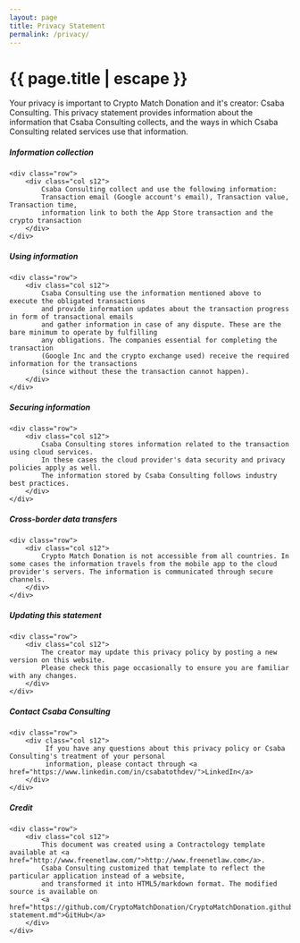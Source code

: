 ```yaml
---
layout: page
title: Privacy Statement
permalink: /privacy/
---
```


<h1 class="page-title">{{ page.title | escape }}</h1>

<div class="section">
    <div class="row">
        <div class="col s12">
            Your privacy is important to Crypto Match Donation and it's creator:
            Csaba Consulting. This privacy statement provides information about
            the information that Csaba Consulting collects, and the
            ways in which Csaba Consulting related services use that
            information.
        </div>
    </div>
</div>

<div class="divider"></div>

<div class="section">
    <h5>Information collection</h5> 

    <div class="row">
        <div class="col s12">
            Csaba Consulting collect and use the following information:
            Transaction email (Google account's email), Transaction value, Transaction time,
            information link to both the App Store transaction and the crypto transaction
        </div>
    </div>
</div>

<div class="divider"></div>

<div class="section">
    <h5>Using information</h5> 

    <div class="row">
        <div class="col s12">
            Csaba Consulting use the information mentioned above to execute the obligated transactions
            and provide information updates about the transaction progress in form of transactional emails
            and gather information in case of any dispute. These are the bare minimum to operate by fulfilling
            any obligations. The companies essential for completing the transaction
            (Google Inc and the crypto exchange used) receive the required information for the transactions
            (since without these the transaction cannot happen).
        </div>
    </div>
</div>

<div class="divider"></div>

<div class="section">
    <h5>Securing information</h5> 

    <div class="row">
        <div class="col s12">
            Csaba Consulting stores information related to the transaction using cloud services.
            In these cases the cloud provider's data security and privacy policies apply as well.
            The information stored by Csaba Consulting follows industry best practices.
        </div>
    </div>
</div>

<div class="divider"></div>

<div class="section">
    <h5>Cross-border data transfers</h5> 

    <div class="row">
        <div class="col s12">
            Crypto Match Donation is not accessible from all countries. In some cases the information travels from the mobile app to the cloud provider's servers. The information is communicated through secure channels.
        </div>
    </div>
</div>

<div class="divider"></div>

<div class="section">
    <h5>Updating this statement</h5> 

    <div class="row">
        <div class="col s12">
            The creator may update this privacy policy by posting a new version on this website.
            Please check this page occasionally to ensure you are familiar with any changes.
        </div>
    </div>
</div>

<div class="divider"></div>

<div class="section">
    <h5>Contact Csaba Consulting</h5> 

    <div class="row">
        <div class="col s12">
             If you have any questions about this privacy policy or Csaba Consulting's treatment of your personal
             information, please contact through <a href="https://www.linkedin.com/in/csabatothdev/">LinkedIn</a>
        </div>
    </div>
</div>

<div class="divider"></div>

<div class="section">
    <h5>Credit</h5> 

    <div class="row">
        <div class="col s12">
            This document was created using a Contractology template available at <a href="http://www.freenetlaw.com/">http://www.freenetlaw.com</a>.
            Csaba Consulting customized that template to reflect the particular application instead of a website,
            and transformed it into HTML5/markdown format. The modified source is available on 
            <a href="https://github.com/CryptoMatchDonation/CryptoMatchDonation.github.io/blob/master/privacy-statement.md">GitHub</a>
        </div>
    </div>
</div>
